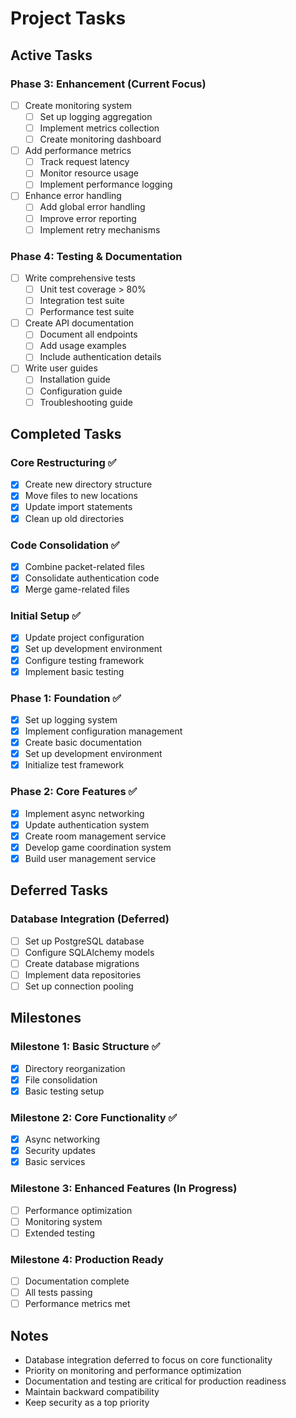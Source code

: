 # Project Tasks

## Active Tasks

### Phase 3: Enhancement (Current Focus)
- [ ] Create monitoring system
  - [ ] Set up logging aggregation
  - [ ] Implement metrics collection
  - [ ] Create monitoring dashboard
- [ ] Add performance metrics
  - [ ] Track request latency
  - [ ] Monitor resource usage
  - [ ] Implement performance logging
- [ ] Enhance error handling
  - [ ] Add global error handling
  - [ ] Improve error reporting
  - [ ] Implement retry mechanisms

### Phase 4: Testing & Documentation
- [ ] Write comprehensive tests
  - [ ] Unit test coverage > 80%
  - [ ] Integration test suite
  - [ ] Performance test suite
- [ ] Create API documentation
  - [ ] Document all endpoints
  - [ ] Add usage examples
  - [ ] Include authentication details
- [ ] Write user guides
  - [ ] Installation guide
  - [ ] Configuration guide
  - [ ] Troubleshooting guide

## Completed Tasks

### Core Restructuring ✅
- [x] Create new directory structure
- [x] Move files to new locations
- [x] Update import statements
- [x] Clean up old directories

### Code Consolidation ✅
- [x] Combine packet-related files
- [x] Consolidate authentication code
- [x] Merge game-related files

### Initial Setup ✅
- [x] Update project configuration
- [x] Set up development environment
- [x] Configure testing framework
- [x] Implement basic testing

### Phase 1: Foundation ✅
- [x] Set up logging system
- [x] Implement configuration management
- [x] Create basic documentation
- [x] Set up development environment
- [x] Initialize test framework

### Phase 2: Core Features ✅
- [x] Implement async networking
- [x] Update authentication system
- [x] Create room management service
- [x] Develop game coordination system
- [x] Build user management service

## Deferred Tasks

### Database Integration (Deferred)
- [ ] Set up PostgreSQL database
- [ ] Configure SQLAlchemy models
- [ ] Create database migrations
- [ ] Implement data repositories
- [ ] Set up connection pooling

## Milestones

### Milestone 1: Basic Structure ✅
- [x] Directory reorganization
- [x] File consolidation
- [x] Basic testing setup

### Milestone 2: Core Functionality ✅
- [x] Async networking
- [x] Security updates
- [x] Basic services

### Milestone 3: Enhanced Features (In Progress)
- [ ] Performance optimization
- [ ] Monitoring system
- [ ] Extended testing

### Milestone 4: Production Ready
- [ ] Documentation complete
- [ ] All tests passing
- [ ] Performance metrics met

## Notes
- Database integration deferred to focus on core functionality
- Priority on monitoring and performance optimization
- Documentation and testing are critical for production readiness
- Maintain backward compatibility
- Keep security as a top priority
